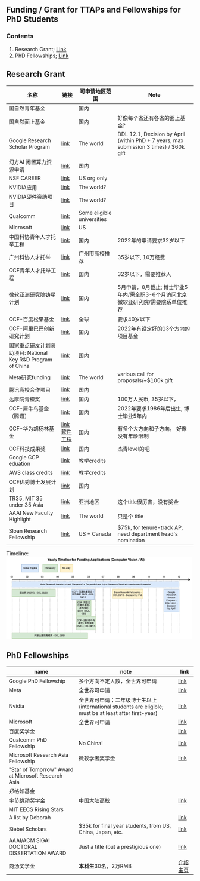 ## Funding / Grant for TTAPs and Fellowships for PhD Students

### Contents
1. Research Grant; [Link](#research-grant)
2. PhD Fellowships; [Link](#phd-fellowships)


## Research Grant
| 名称                                                        | 链接                                                                                                                                                                                                                                                                                                                                                              | 可申请地区范围 | Note                                                       |
|-------------------------------------------------------------|-------------------------------------------------------------------------------------------------------------------------------------------------------------------------------------------------------------------------------------------------------------------------------------------------------------------------------------------------------------------|----------------|------------------------------------------------------------|
| 国自然青年基金                                                    |                                                                                                                                                                                                                                                                                                                                                                   | 国内           |                                                            |
| 国自然面上基金                                                    |                                                                                                                                                                                                                                                                                                                                                                   | 国内           |                        好像每个省还有各省的面上基金?                                    |
| Google Research Scholar Program                             | [link](https://research.google/outreach/research-scholar-program/)                                                                                                                                                                                                                                                                                                        | The world      |        DDL 12.1, Decision by April (within PhD + 7 years, max submission 3 times) / $60k gift                 |
| 幻方AI 闲置算力资源申请                                                     | [link](https://www.high-flyer.cn/research/)                                                                                                                                                                                                                                                                                                                               | 国内        |                                                            |
| NSF CAREER                                                  | [link](https://beta.nsf.gov/funding/opportunities/faculty-early-career-development-program-career)                                                                                                                                                                                                                                                                        | US org only  |                                                            |
| NVIDIA应用                                                  | [link](https://www.nvidia.com/en-us/industries/higher-education-research/applied-research-program/)                                                                                                                                                                                                                                                                       | The world?     |                                                            |
| NVIDIA硬件资助项目                                          | [link](https://mynvidia.force.com/HardwareGrant/s/Application)                                                                                                                                                                                                                                                                                                            | The world?     |                                                            |
| Qualcomm                                                    | [link](https://www.qualcomm.com/research/university-relations)                                                                                                                                                                                                                                                                                                            | Some eligible universities    |                                                            |
| Microsoft                                                   | [link](https://www.microsoft.com/en-us/research/academic-program/microsoft-productivity-research/)                                                                                                                                                                                                                                                                        | US      |                                                            |
| 中国科协青年人才托举工程                                    |           [link](https://www.cast.org.cn/art/2022/6/28/art_457_190436.html) |  国内           |           2022年的申请要求32岁以下                                                 |
|广州科协人才托举|[link](https://mp.weixin.qq.com/s/Aol7WcYDfuoq1I8c2Am-Ag)|广州市高校推荐|35岁以下, 10万经费|
|CCF青年人才托举工程|[link](https://mp.weixin.qq.com/s/eHsDN7kmIQ9TCH1ISC5zOg)|国内|32岁以下，需要推荐人|
| 微软亚洲研究院铸星计划                                      | [link](https://www.msra.cn/zh-cn/connections/academic-programs/startrack)                                                                                                                                                                                                                                                                                                | 国内           |         5月申请，8月截止; 博士毕业5年内/需全职3-6个月访问北京微软亚研究院/需要院系单位推荐                                                   |
| CCF-百度松果基金                                            |     [link](https://www.ccf.org.cn/Focus/2022-04-29/761542.shtml) | 全球           |                要求40岁以下                                   |
| CCF-阿里巴巴创新研究计划                                    |    [link](https://www.ccf.org.cn/Focus/2022-05-11/761872.shtml)     | 国内           |              2022年有设定好的13个方向的项目基金  |
| 国家重点研发计划资助项目: National Key R&D Program of China |       [link](https://chinainnovationfunding.eu/zh/national-key-rd-programmes/) | 国内           |                                                            |
| Meta研究funding                                             | [link](https://research.facebook.com/research-awards/)                                                                                                                                                                                                                                                                                                                    | The world     | various call for proposals/~$100k gift                                        |
| 腾讯高校合作项目                                            |               [link](https://ur.tencent.com/)                                                                                                                                                                                                                                                                                                                                                    | 国内           |  |
| 达摩院青橙奖                                                | [link](https://damo.alibaba.com/damo-academy-young-fellow?lang=zh)                                                                                                                                                                                                                                                                                                        | 国内           | 100万人民币, 35岁以下，                                                |
| CCF-犀牛鸟基金（腾讯）                                      | [link](https://ur.tencent.com/article/1429) | 国内           |                                      2022年要求1986年后出生, 博士毕业5年内                      |
| CCF-华为胡杨林基金                                          | [link](https://mp.weixin.qq.com/s?__biz=MjM5MTY5ODE4OQ==&mid=2651526923&idx=1&sn=43caeab6b55ba40ba736d2a72e0ca11c&chksm=bd4e2b698a39a27f349c6ac93754a8bcad97bdb245a5cfd7ae462091900ac1a67d6716afce0e&mpshare=1&scene=1&srcid=0801kPEJS2U8sWH1NL0nVt0Z&sharer_sharetime=1659346144614&sharer_shareid=c5b6fadc801a2c4ecd6ca0096153aea4&version=4.0.9.99149&platform=mac#rd) [软件工程](https://www.ccf.org.cn/Collaboration/Enterprise_Fund/News/hw/2022-04-29/761525.shtml) | 国内           |                                                        有多个大方向和子方向， 好像没有年龄限制    |
| CCF科技成果奖                                               | [link](https://mp.weixin.qq.com/s?__biz=MjM5MTY5ODE4OQ==&mid=2651529471&idx=1&sn=06a1308372d72faf029e1dd4ff0c08d9&chksm=bd4e1c9d8a39958bff0122bf2c1607deac93234524bceacd7f13e0c5d83702279775e23d0126&mpshare=1&scene=1&srcid=0818Mz94BVedMMRCBVOpfBtj&sharer_sharetime=1660813802956&sharer_shareid=c5b6fadc801a2c4ecd6ca0096153aea4&version=4.0.9.99149&platform=mac#rd) | 国内           |                                                     杰青level的吧       |
| Google GCP eduation                                         | [link](https://edu.google.com/programs/express-interest/?modal_active=none)                                                                                                                                                                                                                                                                                               | 教学credits    |                                                            |
| AWS class credits                                           |          [link](https://aws.amazon.com/cn/blogs/aws/aws-educate-credits-training-content-and-collaboration-for-students-educators/)                                                                                                                                | 教学credits    |                                                            |
| CCF优秀博士发展计划                                         | [link](https://mp.weixin.qq.com/s?__biz=MjM5MTY5ODE4OQ==&mid=2651530270&idx=1&sn=571ada3d01272fd2a3f237180b14dcdd&chksm=bd4e187c8a39916a4ad099ae90edbb08f3d1af539df8f5f60c2e7060ce474edd96aa05eb7d80&mpshare=1&scene=1&srcid=0830greLZB2rSRlGaKMP1w7u&sharer_sharetime=1661850938788&sharer_shareid=c5b6fadc801a2c4ecd6ca0096153aea4&version=4.0.9.99149&platform=mac#rd) | 国内           |                                                            |
| TR35, MIT 35 under 35 Asia                                        |                 [link](http://tr35.mittrasia.com/#criteria) | 亚洲地区    |     这个title很厉害，没有奖金                         |
| AAAI New Faculty Highlight                                       |                 [link](https://aaai.org/Conferences/AAAI-21/aaai-new-faculty-highlights-program/) | The world	    |     只是个 title               |
| Sloan Research Fellowship                                       |                 [link](https://sloan.org/fellowships) | US + Canada	    |     $75k, for tenure-track AP, need department head's nomination |


Timeline:
<img style="width: 500px" src="./pics/funding_timeline_cv_ai.jpg"></img>


## PhD Fellowships

| name                                                | note | link |
|-----------------------------------------------------|------|------|
| Google PhD Fellowship                               |   多个方向不定人数，全世界可申请   |   [link](https://research.google/outreach/phd-fellowship/)   |
| Meta                                                |   全世界可申请   |   [link](https://research.facebook.com/fellowship/)   |
| Nvidia                                              |  全世界可申请；二年级博士生以上 (international students are eligible; must be at least after first-year)    |   [link](https://www.nvidia.com/en-us/research/graduate-fellowships/)   |
| Microsoft                                           |   全世界可申请   |   [link](https://www.microsoft.com/en-us/research/academic-program/phd-fellowship/)   |
| 百度奖学金                                          |      |    [link](http://scholarship.baidu.com/)  |
| Qualcomm PhD Fellowship                             |    No China!  |   [link](https://www.qualcomm.com/research/university-relations/innovation-fellowship)   |
| Microsoft Research Asia Fellowship                  |    微软学者奖学金  |    [link](https://www.msra.cn/zh-cn/connections/academic-programs/fellows)  |
| "Star of Tomorrow" Award at Microsoft Research Asia |      |    |
| 郑格如基金                                          |      |      |
| 字节跳动奖学金                                          |   中国大陆高校   |   [link](https://ur.bytedance.com/scholarship)   |
| MIT EECS Rising Stars                                          |      |      |
| A list by Deborah                                          |      |   [link](https://github.com/dhanus/graduate-fellowships)   |
| Siebel Scholars                                          |  $35k for final year students, from US, China, Japan, etc.    |   [link](https://www.siebelscholars.com/)   |
| AAAI/ACM SIGAI DOCTORAL DISSERTATION AWARD | Just a title (but a prestigious one) | [link](https://aaai.org/Awards/dissertation-award.php)|
| 商汤奖学金 | **本科生**30名，2万RMB|[介绍](https://mp.weixin.qq.com/s?__biz=MzU2Nzg2NDc4Ng==&mid=2247535807&idx=1&sn=758bc45ea586a58def682ac3548ad0f0&chksm=fc94b002cbe3391455fd241fc0d3f068e7509114e02263f886b797774d396367fb35fedcfec5&scene=21#wechat_redirect) [主页](https://www.sensetime.com/cn/scholarship)|
